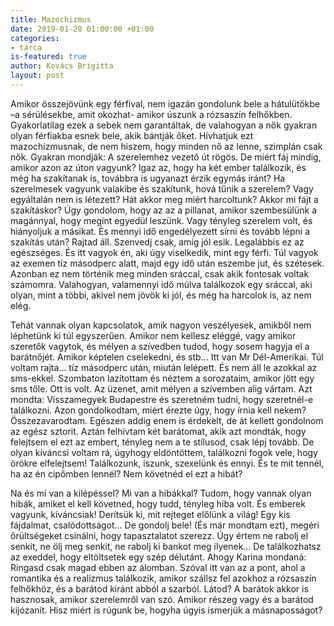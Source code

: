 ```yaml
---
title: Mazochizmus
date: 2019-01-28 01:00:00 +01:00
categories:
- tárca
is-featured: true
author: Kovács Brigitta
layout: post
---
```


Amikor összejövünk egy férfival, nem igazán gondolunk bele a hátulütőkbe –a sérülésekbe, amit okozhat- amikor úszunk a rózsaszín felhőkben. Gyakorlatilag ezek a sebek nem garantáltak, de valahogyan a nők gyakran olyan férfiakba esnek bele, akik bántják őket. Hívhatjuk ezt mazochizmusnak, de nem hiszem, hogy minden nő az lenne, szimplán csak nők. Gyakran mondják: A szerelemhez vezető út rögös. De miért fáj mindig, amikor azon az úton vagyunk? Igaz az, hogy ha két ember találkozik, és még ha szakítanak is, továbbra is ugyanazt érzik egymás iránt? Ha szerelmesek vagyunk valakibe és szakítunk, hová tűnik a szerelem? Vagy egyáltalán nem is létezett? Hát akkor meg miért harcoltunk? Akkor mi fájt a szakításkor? Úgy gondolom, hogy az az a pillanat, amikor szembesülünk a magánnyal, hogy megint egyedül leszünk. Vagy tényleg szerelem volt, és hiányoljuk a másikat. És mennyi idő engedélyezett sírni és tovább lépni a szakítás után? Rajtad áll. Szenvedj csak, amíg jól esik. Legalábbis ez az egészséges. És itt vagyok én, aki úgy viselkedik, mint egy férfi. Túl vagyok az exemen tíz másodperc alatt, majd egy idő után eszembe jut, és szétesek. Azonban ez nem történik meg minden sráccal, csak akik fontosak voltak számomra. Valahogyan, valamennyi idő múlva találkozok egy sráccal, aki olyan, mint a többi, akivel nem jövök ki jól, és még ha harcolok is, az nem elég.

Tehát vannak olyan kapcsolatok, amik nagyon veszélyesek, amikből nem léphetünk ki túl egyszerűen. Amikor nem kellesz eléggé, vagy amikor szeretők vagytok, és mélyen a szívedben tudod, hogy sosem hagyja el a barátnőjét. Amikor képtelen cselekedni, és stb… Itt van Mr Dél-Amerikai. Túl voltam rajta… tíz másodperc után, miután lelépett. És nem áll le azokkal az sms-ekkel. Szombaton lazítottam és néztem a sorozataim, amikor jött egy sms tőle. Ott is volt. Az üzenet, amit mélyen a szívemben alig vártam. Azt mondta: Visszamegyek Budapestre és szeretném tudni, hogy szeretnél-e találkozni. Azon gondolkodtam, miért érezte úgy, hogy írnia kell nekem? Összezavarodtam. Egészen addig enem is érdekelt, de át kellett gondolnom az egész sztorit. Aztán felhívtam két barátomat, akik azt mondták, hogy felejtsem el ezt az embert, tényleg nem a te stílusod, csak lépj tovább. De olyan kíváncsi voltam rá, úgyhogy eldöntöttem, találkozni fogok vele, hogy örökre elfelejtsem! Találkozunk, iszunk, szexelünk és ennyi. És te mit tennél, ha az én cipőmben lennél? Nem követnéd el ezt a hibát?

Na és mi van a kilépéssel? Mi van a hibákkal? Tudom, hogy vannak olyan hibák, amiket el kell követned, hogy tudd, tényleg hiba volt. És emberek vagyunk, kíváncsiak! Derítsük ki, mit rejteget előlünk a világ! Egy kis fájdalmat, csalódottságot… De gondolj bele! (És már mondtam ezt), megéri őrültségeket csinálni, hogy tapasztalatot szerezz. Úgy értem ne rabolj el senkit, ne ölj meg senkit, ne rabolj ki bankot meg ilyenek… De találkozhatsz az exeddel, hogy eltöltsetek egy szép délutánt. Ahogy Karina mondaná: Ringasd csak magad ebben az álomban. Szóval itt van az a pont, ahol a romantika és a realizmus találkozik, amikor szállsz fel azokhoz a rózsaszín felhőkhöz, és a barátod kiránt abból a szarból. Látod? A barátok akkor is hasznosak, amikor szerelemről van szó. Amikor részeg vagy és a barátod kijózanít. Hisz miért is rúgunk be, hogyha úgyis ismerjük a másnaposságot?
